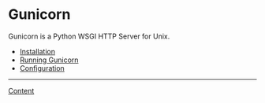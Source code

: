 # Gunicorn

Gunicorn is a Python WSGI HTTP Server for Unix.

- [Installation](installation.md)
- [Running Gunicorn](run.md)
- [Configuration](configuration.md)

---

[Content](content.md)
